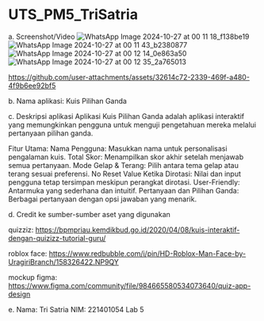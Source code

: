 # UTS_PM5_TriSatria
a. Screenshot/Video
![WhatsApp Image 2024-10-27 at 00 11 18_f138be19](https://github.com/user-attachments/assets/6ea29bd7-8dc6-485f-b7f1-745a1b20ab6a)
![WhatsApp Image 2024-10-27 at 00 11 43_b2380877](https://github.com/user-attachments/assets/56fe506f-0198-4a9a-b103-cbc635f498ad)
![WhatsApp Image 2024-10-27 at 00 12 14_0e863a50](https://github.com/user-attachments/assets/408c2707-cd23-47d8-b840-5326137bf788)
![WhatsApp Image 2024-10-27 at 00 12 35_2a765013](https://github.com/user-attachments/assets/09122290-dadb-4d1a-a432-6bc8bcca808b)


https://github.com/user-attachments/assets/32614c72-2339-469f-a480-4f9b6ee92bf5

b. Nama aplikasi: Kuis Pilihan Ganda

c. Deskripsi aplikasi
Aplikasi Kuis Pilihan Ganda adalah aplikasi interaktif yang memungkinkan pengguna untuk menguji pengetahuan mereka melalui pertanyaan pilihan ganda.

Fitur Utama:
Nama Pengguna: Masukkan nama untuk personalisasi pengalaman kuis.
Total Skor: Menampilkan skor akhir setelah menjawab semua pertanyaan.
Mode Gelap & Terang: Pilih antara tema gelap atau terang sesuai preferensi.
No Reset Value Ketika Dirotasi: Nilai dan input pengguna tetap tersimpan meskipun perangkat dirotasi.
User-Friendly: Antarmuka yang sederhana dan intuitif.
Pertanyaan dan Pilihan Ganda: Berbagai pertanyaan dengan opsi jawaban yang menarik.

d. Credit ke sumber-sumber aset yang digunakan

quizziz: https://bpmpriau.kemdikbud.go.id/2020/04/08/kuis-interaktif-dengan-quizizz-tutorial-guru/

roblox face: https://www.redbubble.com/i/pin/HD-Roblox-Man-Face-by-UragiriBranch/158326422.NP9QY

mockup figma: https://www.figma.com/community/file/984665580534073640/quiz-app-design

e. Nama: Tri Satria
NIM: 221401054 
Lab 5

